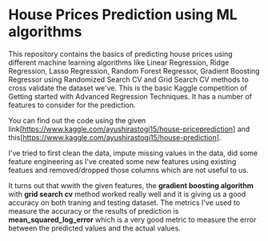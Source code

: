 # House Prices Prediction using ML algorithms

This repository contains the basics of predicting house prices using different machine learning algorithms like Linear Regression, Ridge Regression, Lasso Regression, Random Forest Regressor, Gradient Boosting Regressor using Randomized Search CV and Grid Search CV methods to cross validate the dataset we've. 
This is the basic Kaggle competition of Getting started with Advanced Regression Techniques. It has a number of features to consider for the prediction.

You can find out the code using the given link[https://www.kaggle.com/ayushirastogi15/house-priceprediction] and this[https://www.kaggle.com/ayushirastogi15/house-prediction].

I've tried to first clean the data, impute missing values in the data, did some feature engineering as I've created some new features using existing featues and removed/dropped those columns which are not useful to us.

It turns out that wwith the given features, the **gradient boosting algorithm** with **grid search cv** method worked really well and it is giving us a good accuracy on both traning and testing dataset. The metrics I've used to measure the accuracy or the results of prediction is **mean_squared_log_error** which is a very good metric to measure the error between the predicted values and the actual values.
